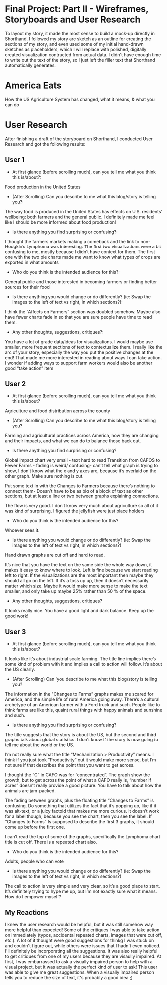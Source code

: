 # Final Project: Part II - Wireframes, Storyboards and User Research

To layout my story, it made the most sense to build a mock-up directly in Shorthand. I followed my story arc sketch as an outline for creating the sections of my story, and even used some of my initial hand-drawn sketches as placeholders, which I will replace with polished, digitally created visualization contructed from actual data. I didn't have enough time to write out the text of the story, so I just left the filler text that Shorthand automatically generates.

<script src="https://embed.shorthand.com/embed_9.js"></script>
<div data-shorthand-embed="carnegiemellon.shorthandstories.com/america-eats/"><h1>America Eats</h1><p>How the US Agriculture System has changed, 
what it means, & what you can do</p></div>

# User Research
After finishing a draft of the storyboard on Shorthand, I conducted User Research and got the following results:

## User 1
- At first glance (before scrolling much), can you tell me what you think this is/about?:

Food production in the United States

- (After Scrolling) Can you describe to me what this blog/story is telling you?:

The way food is produced in the United States has effects on U.S. residents’ wellbeing: both farmers and the general public. I definitely made me feel like I should be more informed about food production! 

- Is there anything you find surprising or confusing?:

I thought the farmers markets making a comeback and the link to non-Hodgkin’s Lymphoma was interesting. 
The first two visualizations were a bit confusing to me, mostly because I didn’t have context for them. The first one with the two pie charts made me want to know what types of crops are exported in what amounts

- Who do you think is the intended audience for this?:

General public and those interested in becoming farmers or finding better sources for their food

- Is there anything you would change or do differently? (ie: Swap the images to the left of text vs right, in which sections?):

I think the “Affects on Farmers” section was doubled somehow. Maybe also have fewer charts fade in so that you are sure people have time to read them.

- Any other thoughts, suggestions, critiques?:

You have a lot of grade data/ideas for visualizations. I would maybe use smaller, more frequent sections of text to contextualize them. 
I really like the arc of your story, especially the way you put the positive changes at the end! That made me more interested in reading about ways I can take action.
I wonder if adding ways to support farm workers would also be another good “take action” item

## User 2
- At first glance (before scrolling much), can you tell me what you think this is/about?

Agriculture and food distribution across the county

- (After Scrolling) Can you describe to me what this blog/story is telling you?

Farming and agricultural practices across America, how they are changing and their impacts, and what we can do to balance those back out.

- Is there anything you find surprising or confusing?

Global impact chart very small - text hard to read
Transition from CAFOS to Fewer Farms  - fading is weird/ confusing- can’t tell what graph is trying to show, I don’t know what the x and y axes are, because it’s overlaid on the other graph. Make sure nothing is cut. 

Put some text in with the Changes to Farmers because there’s nothing to connect them- Doesn’t have to be as big of a block of text as other sections, but at least a line or two between graphs explaining connections. 

The flow is very good. I don’t know very much about agriculture so all of it was kind of surprising. I figured the jellyfish were just place holders

- Who do you think is the intended audience for this?

Whoever sees it. 

- Is there anything you would change or do differently? (ie: Swap the images to the left of text vs right, in which sections?)

Hand drawn graphs are cut off and hard to read.

It’s nice that you have the text on the same side the whole way down, it makes it easy to know where to look. Left is fine because we start reading left to right. If the visualizations are the most important then maybe they should all go on the left. If it’s a toss up up, then it doesn’t necessarily matter which size. Maybe it would make more sense to make the text smaller, and only take up maybe 25% rather than 50 % of the space. 

- Any other thoughts, suggestions, critiques?

It looks really nice. You have a good light and dark balance. Keep up the good work!

## User 3
- At first glance (before scrolling much), can you tell me what you think this is/about?

It looks like it’s about industrial scale farming. The title line implies there’s some kind of problem with it and implies a call to action will follow. It’s about the US clearly.

- (After Scrolling) Can 'you describe to me what this blog/story is telling you?

The information in the "Changes to Farms” graphs makes me scared for America, and the simple life of rural America going away. There’s a cultural archetype of an American farmer with a Ford truck and such. People like to think farms are like this, quaint rural things with happy animals and sunshine and such. 

- Is there anything you find surprising or confusing?

The title suggests that the story is about the US, but the second and third graphs talk about global statistics. I don’t know if the story is now going to tell me about the world or the US.

I’m not really sure what the title “Mechanization > Productivity” means. I think if you just took “Productivity” out it would make more sense, but I’m not sure if that describes the point that you want to get across.

I thought the “C” in CAFO was for “concentrated”. The graph show the growth, but to get across the point of what a CAFO really is, “number if acres” doesn’t really provide a good picture. You have to talk about how the animals are jam-packed. 

The fading between graphs, plus the floating title “Changes to Farms” is confusing. Do something that utilizes the fact that it’s popping up, like if it was alt-text, or a juicy factoid that makes me more curious. It doesn’t work for a label though, because you see the chart, then you see the label. If “Changes to Farms” Is supposed to describe the first 3 graphs, it should come up before the first one. 

I can’t read the top of some of the graphs, specifically the Lymphoma chart title is cut off. There is a repeated chart also.


- Who do you think is the intended audience for this?

Adults, people who can vote

- Is there anything you would change or do differently? (ie: Swap the images to the left of text vs right, in which sections?)

The call to action is very simple and very clear, so it’s a good place to start. It’s definitely trying to hype me up, but I’m not exactly sure what it means. How do I empower myself?

## My Reactions
I knew the user research would be helpful, but it was still somehow way more helpful than expected! Some of the critiques I was able to take action on immediately (typos, accidental repeated charts, images that were cut off, etc.). A lot of it thought were good suggestions for thinkg I was stuck on and couldn't figure out, while others were issues that I hadn't even noticed. I'll definitely be incorporating all the suggestions. It was also really helpful to get critiques from one of my users because they are visaully impaired. At first, I was embarrassed to ask a visually impaired person to help with a visual project, but it was actually the perfect kind of user to ask! This user was able to give me great suggestions. When a visually impaired person tells you to reduce the size of text, it's probably a good idea ;)
